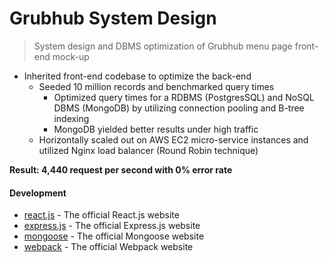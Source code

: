 # Grubhub System Design

> System design and DBMS optimization of Grubhub menu page front-end mock-up

* Inherited front-end codebase to optimize the back-end
  * Seeded 10 million records and benchmarked query times
    * Optimized query times for a RDBMS (PostgresSQL) and NoSQL DBMS (MongoDB) by utilizing connection pooling and B-tree indexing
    * MongoDB yielded better results under high traffic
  * Horizontally scaled out on AWS EC2 micro-service instances and utilized Nginx load balancer (Round Robin technique)

**Result: 4,440 request per second with 0% error rate**

#### Development

* [react.js](https://www.npmjs.com/package/react) - The official React.js website
* [express.js](https://www.npmjs.com/package/express) - The official Express.js website
* [mongoose](https://www.npmjs.com/package/mongoose) - The official Mongoose website
* [webpack](https://www.npmjs.com/package/webpack) - The official Webpack website
